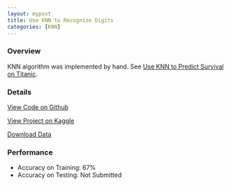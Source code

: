 ```yaml
---
layout: mypost
title: Use KNN to Recognize Digits
categories: [KNN]
---
```


### Overview

KNN algorithm was implemented by hand. See [Use KNN to Predict Survival on Titanic](https://ryanxjhan.github.io/posts/2018/01/13/TitanicKNN.html).


### Details

[View Code on Github](https://github.com/ryanxjhan/ml-practice/blob/master/Digit%20Recognizer%20KNN.ipynb)

[View Project on Kaggle](https://www.kaggle.com/c/digit-recognizer)

[Download Data](https://www.kaggle.com/c/digit-recognizer/data)

###  Performance

* Accuracy on Training: 67%
* Accuracy on Testing: Not Submitted 

